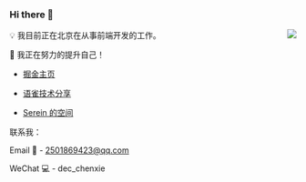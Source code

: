 
### Hi there 👋

<img align="right" src="https://github-readme-stats.vercel.app/api?username=chenXieGit&show_icons=true&icon_color=CE1D2D&text_color=718096&bg_color=ffffff&hide_title=true" />

💡  我目前正在北京在从事前端开发的工作。

🔭  我正在努力的提升自己！

  - [掘金主页](https://juejin.cn/user/1451011079416919/posts)
  
  - [语雀技术分享](https://www.yuque.com/xiechen)

  - [Serein 的空间](https://www.yuque.com/xiechen/tbuk25)

联系我：

Email 📮 - 2501869423@qq.com

WeChat 💻 - dec_chenxie

<!--

**chenXieGit/chenXieGit** is a ✨ _special_ ✨ repository because its `README.md` (this file) appears on your GitHub profile.

Here are some ideas to get you started:

- 🔭 I’m currently working on ...
- 🌱 I’m currently learning ...
- 👯 I’m looking to collaborate on ...
- 🤔 I’m looking for help with ...
- 💬 Ask me about ...
- 📫 How to reach me: ...
- 😄 Pronouns: ...
- ⚡ Fun fact: ...

-->
